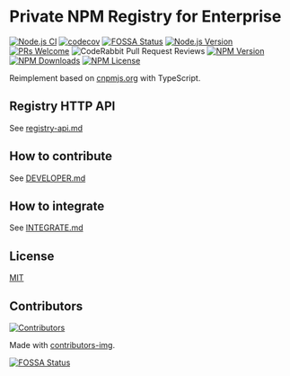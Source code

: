 # Private NPM Registry for Enterprise

[![Node.js CI](https://github.com/cnpm/cnpmcore/actions/workflows/nodejs.yml/badge.svg?branch=master)](https://github.com/cnpm/cnpmcore/actions/workflows/nodejs.yml)
[![codecov](https://codecov.io/gh/cnpm/cnpmcore/master/main/graph/badge.svg)](https://app.codecov.io/gh/cnpm/cnpmcore/tree/master)
[![FOSSA Status](https://app.fossa.com/api/projects/git%2Bgithub.com%2Fcnpm%2Fcnpmcore.svg?type=shield)](https://app.fossa.com/projects/git%2Bgithub.com%2Fcnpm%2Fcnpmcore?ref=badge_shield)
[![Node.js Version](https://img.shields.io/node/v/cnpmcore.svg?style=flat)](https://nodejs.org/en/download/)
[![PRs Welcome](https://img.shields.io/badge/PRs-welcome-brightgreen.svg?style=flat-square)](https://makeapullrequest.com)
![CodeRabbit Pull Request Reviews](https://img.shields.io/coderabbit/prs/github/cnpm/cnpmcore)
[![NPM Version](https://img.shields.io/npm/v/cnpmcore)](https://www.npmjs.com/package/cnpmcore)
[![NPM Downloads](https://img.shields.io/npm/dm/cnpmcore)](https://www.npmjs.com/package/cnpmcore)
[![NPM License](https://img.shields.io/npm/l/cnpmcore)](https://github.com/cnpm/cnpmcore/blob/master/LICENSE)

Reimplement based on [cnpmjs.org](https://github.com/cnpm/cnpmjs.org) with TypeScript.

## Registry HTTP API

See [registry-api.md](docs/registry-api.md)

## How to contribute

See [DEVELOPER.md](DEVELOPER.md)

## How to integrate

See [INTEGRATE.md](INTEGRATE.md)

## License

[MIT](LICENSE)

## Contributors

[![Contributors](https://contrib.rocks/image?repo=cnpm/cnpmcore)](https://github.com/cnpm/cnpmcore/graphs/contributors)

Made with [contributors-img](https://contrib.rocks).

[![FOSSA Status](https://app.fossa.com/api/projects/git%2Bgithub.com%2Fcnpm%2Fcnpmcore.svg?type=large)](https://app.fossa.com/projects/git%2Bgithub.com%2Fcnpm%2Fcnpmcore?ref=badge_large)
